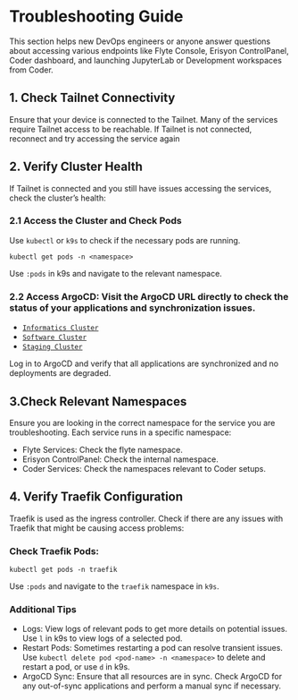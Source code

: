 # Troubleshooting Guide

This section helps new DevOps engineers or anyone answer questions about accessing various endpoints like Flyte Console, Erisyon ControlPanel, Coder dashboard, and launching JupyterLab or Development workspaces from Coder.

## 1. Check Tailnet Connectivity

Ensure that your device is connected to the Tailnet. Many of the services require Tailnet access to be reachable. If Tailnet is not connected, reconnect and try accessing the service again

## 2. Verify Cluster Health

If Tailnet is connected and you still have issues accessing the services, check the cluster’s health:

 ### 2.1 Access the Cluster and Check Pods
 Use `kubectl` or `k9s` to check if the necessary pods are running.

 ```shell
 kubectl get pods -n <namespace>
 ``` 

 Use `:pods` in k9s and navigate to the relevant namespace.

 ### 2.2 Access ArgoCD: Visit the ArgoCD URL directly to check the status of your applications and synchronization issues.

 - [`Informatics Cluster`](http://argocd-informatics.erisyon.io)
 - [`Software Cluster`](http://argocd-software.erisyon.io)
 - [`Staging Cluster`](http://argocd-staging.erisyon.io)

Log in to ArgoCD and verify that all applications are synchronized and no deployments are degraded.

## 3.Check Relevant Namespaces

Ensure you are looking in the correct namespace for the service you are troubleshooting. Each service runs in a specific namespace:

 - Flyte Services: Check the flyte namespace.
 - Erisyon ControlPanel: Check the internal namespace.
 - Coder Services: Check the namespaces relevant to Coder setups.

## 4. Verify Traefik Configuration 

Traefik is used as the ingress controller. Check if there are any issues with Traefik that might be causing access problems:

### Check Traefik Pods:

 ```shell
 kubectl get pods -n traefik
 ``` 

Use `:pods` and navigate to the `traefik` namespace in `k9s`.

### Additional Tips

 - Logs: View logs of relevant pods to get more details on potential issues. Use `l` in k9s to view logs of a selected pod.
 - Restart Pods: Sometimes restarting a pod can resolve transient issues. Use `kubectl delete pod <pod-name> -n <namespace>` to delete and restart a pod, or use `d` in k9s.
 - ArgoCD Sync: Ensure that all resources are in sync. Check ArgoCD for any out-of-sync applications and perform a manual sync if necessary.
